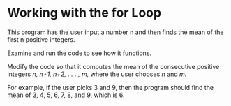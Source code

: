 # Working with the for Loop

This program has the user input a number n and then finds the mean of the first n positive integers.

Examine and run the code to see how it functions.

Modify the code so that it computes the mean of the consecutive positive integers  _n, n+1, n+2, . . . , m,_ where the user chooses _n_ and _m._ 

For example, if the user picks 3 and 9, then the program should find the mean of 3, 4, 5, 6, 7, 8, and 9, which is 6.